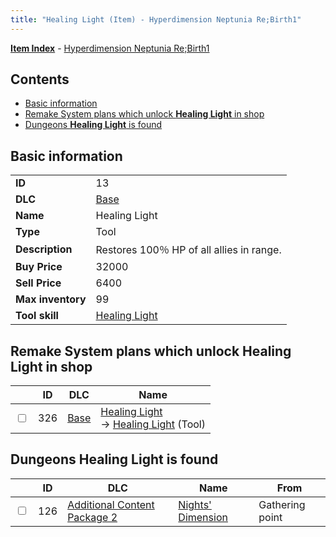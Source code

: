 ```yaml
---
title: "Healing Light (Item) - Hyperdimension Neptunia Re;Birth1"
---
```


[**Item Index**](/neptunia/rb1/item/index.html) - [Hyperdimension Neptunia Re;Birth1](/neptunia/rb1)

## Contents

- [Basic information](#basic-information)
- [Remake System plans which unlock **Healing Light** in shop](#remake-system-plans-which-unlock-healing-light-in-shop)
- [Dungeons **Healing Light** is found](#dungeons-healing-light-is-found)

## Basic information

|   |   |
| -- | -- |
| **ID** | 13 |
| **DLC** | [Base](/neptunia/rb1/dlc/1-base.html) |
| **Name** | Healing Light |
| **Type** | Tool |
| **Description** | Restores 100％ HP of all allies in range. |
| **Buy Price** | 32000 |
| **Sell Price** | 6400 |
| **Max inventory** | 99 |
| **Tool skill** | [Healing Light](/neptunia/rb1/skill/1-10013-healing-light.html) |


## Remake System plans which unlock **Healing Light** in shop

|    | ID | DLC | Name |
| -- | -- | --- | ---- |
| <input type="checkbox" id="rb1-remake-1-326" class="trackbox" /> | 326 | [Base](/neptunia/rb1/dlc/1-base.html) | [Healing Light](/neptunia/rb1/remake/1-326-healing-light.html)<br /> → [Healing Light](/neptunia/rb1/item/1-13-healing-light.html) (Tool) |


## Dungeons **Healing Light** is found

|    | ID | DLC | Name | From |
| -- | -- | --- | ---- | ---- |
| <input type="checkbox" id="rb1-dungeon-11-126" class="trackbox" /> | 126 | [Additional Content Package 2](/neptunia/rb1/dlc/11-pack2.html) | [Nights' Dimension](/neptunia/rb1/dungeon/11-126-nights-dimension.html) | Gathering point |

